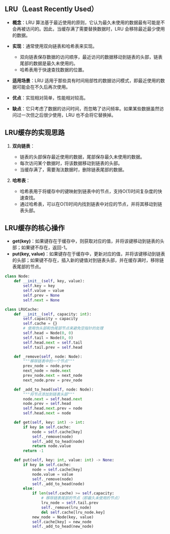 ## LRU（Least Recently Used）

- **概念**：LRU 算法基于最近使用的原则，它认为最久未使用的数据最有可能是不会再被访问的。因此，当缓存满了需要替换数据时，LRU 会移除最近最少使用的数据。

- **实现**：通常使用双向链表和哈希表来实现。
  
  - 双向链表保存数据的访问顺序，最近访问的数据移动到链表的头部，链表尾部的数据是最久未使用的。
  - 哈希表用于快速查找数据的位置。

- **适用场景**：LRU 适用于那些具有时间局部性的数据访问模式，即最近使用的数据可能会在不久后再次使用。

- **优点**：实现相对简单，性能相对较高。

- **缺点**：它只考虑了数据的访问时间，而忽略了访问频率。如果某些数据虽然访问过一次但之后很少使用，LRU 也不会将它替换掉。

## LRU缓存的实现思路

1. **双向链表**：
   
   - 链表的头部保存最近使用的数据，尾部保存最久未使用的数据。
   - 每次访问某个数据时，将该数据移动到链表的头部。
   - 当缓存满了，需要淘汰数据时，删除链表尾部的数据。

2. **哈希表**：
   
   - 哈希表用于将缓存中的键映射到链表中的节点，支持O(1)时间复杂度的快速查找。
   - 通过哈希表，可以在O(1)时间内找到链表中对应的节点，并将其移动到链表头部。

## LRU缓存的核心操作

- **get(key)**：如果键存在于缓存中，则获取对应的值，并将该键移动到链表的头部；如果键不存在，返回-1。
- **put(key, value)**：如果键存在于缓存中，更新对应的值，并将该键移动到链表的头部；如果键不存在，插入新的键值对到链表头部，并在缓存满时，移除链表尾部的节点。

```py
class Node:
    def __init__(self, key, value):
        self.key = key
        self.value = value
        self.prev = None
        self.next = None

class LRUCache:
    def __init__(self, capacity: int):
        self.capacity = capacity
        self.cache = {}
        # 使用伪头部和伪尾部节点来避免空指针的处理
        self.head = Node(0, 0)
        self.tail = Node(0, 0)
        self.head.next = self.tail
        self.tail.prev = self.head

    def _remove(self, node: Node):
        """移除链表中的一个节点"""
        prev_node = node.prev
        next_node = node.next
        prev_node.next = next_node
        next_node.prev = prev_node

    def _add_to_head(self, node: Node):
        """将节点添加到链表头部"""
        node.next = self.head.next
        node.prev = self.head
        self.head.next.prev = node
        self.head.next = node

    def get(self, key: int) -> int:
        if key in self.cache:
            node = self.cache[key]
            self._remove(node)
            self._add_to_head(node)
            return node.value
        return -1

    def put(self, key: int, value: int) -> None:
        if key in self.cache:
            node = self.cache[key]
            node.value = value
            self._remove(node)
            self._add_to_head(node)
        else:
            if len(self.cache) >= self.capacity:
                # 移除链表尾部的节点（即最久未使用的节点）
                lru_node = self.tail.prev
                self._remove(lru_node)
                del self.cache[lru_node.key]
            new_node = Node(key, value)
            self.cache[key] = new_node
            self._add_to_head(new_node)
```
